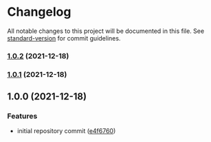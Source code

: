 # Changelog

All notable changes to this project will be documented in this file. See [standard-version](https://github.com/conventional-changelog/standard-version) for commit guidelines.

### [1.0.2](https://github.com/wayofdev/docker-php-base/compare/v1.0.1...v1.0.2) (2021-12-18)

### [1.0.1](https://github.com/wayofdev/docker-php-base/compare/v1.0.0...v1.0.1) (2021-12-18)

## 1.0.0 (2021-12-18)


### Features

* initial repository commit ([e4f6760](https://github.com/wayofdev/docker-php-base/commit/e4f6760d33e4a7f79f83d149ce06f8ccfa36c396))
